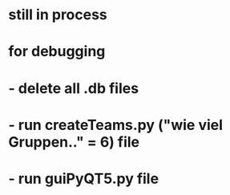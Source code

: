 # still in process

# for debugging
# - delete all .db files
# - run createTeams.py ("wie viel Gruppen.." = 6) file
# - run guiPyQT5.py file
